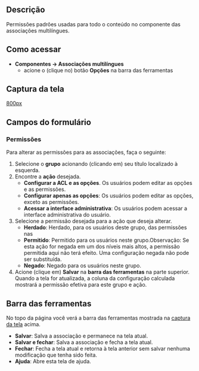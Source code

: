 <!-- Filename: Help4.x:Multilingual_Associations:_Options / Display title: Ajuda4.x:Associações multilíngues: Opções -->

## Descrição

Permissões padrões usadas para todo o conteúdo no componente das
associações multilíngues.

## Como acessar

- **Componentes → Associações multilíngues**
  - acione o (clique no) botão **Opções** na barra das ferramentas

## Captura da tela

<a
href="https://docs.joomla.org/index.php?title=Special:Upload&amp;wpDestFile=Help-4x-Components-Multilingual-Associations-Options-screen-pt-br.png"
class="new"
title="File:Help-4x-Components-Multilingual-Associations-Options-screen-pt-br.png">800px</a>

## Campos do formulário

### Permissões

Para alterar as permissões para as associações, faça o seguinte:

1.  Selecione o **grupo** acionando (clicando em) seu título localizado
    à esquerda.
2.  Encontre a **ação** desejada.
    - **Configurar a ACL e as opções**. Os usuários podem editar as
      opções e as permissões.
    - **Configurar apenas as opções**: Os usuários podem editar as
      opções, exceto as permissões.
    - **Acessar a interface administrativa**: Os usuários podem acessar
      a interface administrativa do usuário.
3.  Selecione a permissão desejada para a ação que deseja alterar.
    - **Herdado**: Herdado, para os usuários deste grupo, das permissões
      nas
    - **Permitido**: Permitido para os usuários neste grupo.Observação:
      Se esta ação for negada em um dos níveis mais altos, a permissão
      permitida aqui não terá efeito. Uma configuração negada não pode
      ser substituída.
    - **Negado**: Negado para os usuários neste grupo.
4.  Acione (clique em) **Salvar** na **barra das ferramentas** na parte
    superior. Quando a tela for atualizada, a coluna da configuração
    calculada mostrará a permissão efetiva para este grupo e ação.

## Barra das ferramentas

No topo da página você verá a barra das ferramentas mostrada na [captura
da tela](#screenshot) acima.

- **Salvar**: Salva a associação e permanece na tela atual.
- **Salvar e fechar**: Salva a associação e fecha a tela atual.
- **Fechar**: Fecha a tela atual e retorna à tela anterior sem salvar
  nenhuma modificação que tenha sido feita.
- **Ajuda**: Abre esta tela de ajuda.
